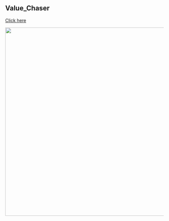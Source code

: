 <h2>Value_Chaser</h2>

[Click here](https://github.com/ShinYoonHa/Value-Chaser/blob/master/Value_Chaser.pdf)

<img src="https://github.com/user-attachments/assets/796c3c6b-4a50-4ea2-9b15-f8536a675919" width=600>

